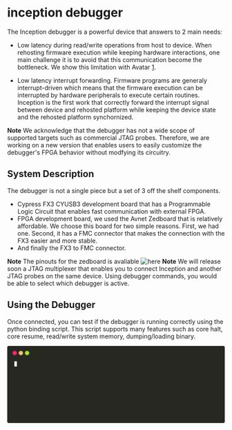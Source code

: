 # inception debugger

The Inception debugger is a powerful device that answers to 2 main needs:

* Low latency during read/write operations from host to device. When rehosting firmware execution while keeping hardware interactions, one main challenge it is to avoid that this communication become the bottleneck. We show this limitation with Avatar [1].

* Low latency interrupt forwarding. Firmware programs are generaly interrupt-driven which means that the firmware execution can be interrupted by hardware peripherals to execute certain routines. Inception is the first work that correctly forward the interrupt signal between device and rehosted platform while keeping the device state and the rehosted platform synchornized. 

**Note** We acknowledge that the debugger has not a wide scope of supported targets such as commercial JTAG probes. Therefore, we are working on a new version that enables users to easily customize the debugger's FPGA behavior without modfying its circuitry.

## System Description

The debugger is not a single piece but a set of 3 off the shelf components.

* Cypress FX3 CYUSB3 development board that has a Programmable Logic Circuit that enables fast communication with external FPGA.
* FPGA development board, we used the Avnet Zedboard that is relatively affordable. We choose this board for two simple reasons. First, we had one. Second, it has a FMC connector that makes the connection with the FX3 easier and more stable.
* And finally the FX3 to FMC connector.

**Note** The pinouts for the zedboard is avaliable ![here]()
**Note** We will release soon a JTAG multiplexer that enables you to connect Inception and another JTAG probes on the same device.
Using debugger commands, you would be able to select which debugger is active. 

## Using the Debugger

Once connected, you can test if the debugger is running correctly using the python binding script.
This script supports many features such as core halt, core resume, read/write system memory, dumping/loading binary.

![Using the python binding](./img/demo_debugger_lib.svg)


[1]: http://www.s3.eurecom.fr/tools/avatar/
